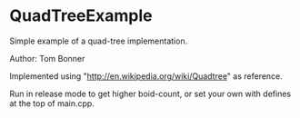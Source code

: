 # QuadTreeExample
Simple example of a quad-tree implementation.

Author: Tom Bonner

Implemented using "http://en.wikipedia.org/wiki/Quadtree" as reference.

Run in release mode to get higher boid-count, or set your own with
defines at the top of main.cpp.
